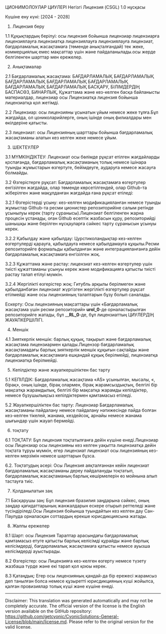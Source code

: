 ЦИОНИМОЛОУЛАР ЦИУЛЕРІ Негізгі Лицензия (CSGL)
1.0 нұсқасы

Күшіне ену күні: [2024 - 2028]

1. Лицензия беру

1.1 Құқықтардың берілуі: осы лицензия бойынша лицензиар лицензиарға лицензиялауға лицензиатқа лицензиялауға лицензиялауға лицензиат, бағдарламалық жасақтамаға (төменде анықталғандай) тек жеке, коммерциялық емес мақсаттар үшін және пайдаланылады.осы жерде белгіленген шарттар мен ережелер.

2. Анықтамалар

2.1 Бағдарламалық жасақтама: БАҒДАРЛАМАЛЫҚ БАҒДАРЛАМАЛЫҚ БАҒДАРЛАМАЛЫҚ БАҒДАРЛАМАЛЫҚ БАҒДАРЛАМАЛЫҚ БАҒДАРЛАМАЛЫҚ БАҒДАРЛАМАЛЫҚ БАСҚАРУ, БІЛІМДЕРДІҢ БАСПАСӨЗ, БИНАРЛЫҚ, Құжаттама және кез-келген басқа байланысты материалдар, лицензиар осы Лицензиатқа лицензия бойынша лицензиатқа қол жетімді.

2.2 Лицензиар: осы лицензияны ұсынатын ұйым немесе жеке тұлға.Бұл жағдайда, ол цониколарийлерге, оның ішінде оның филиалдары мен өкілдеріне қатысты.

2.3 лицензиат: осы Лицензияның шарттары бойынша бағдарламалық жасақтаманы алатын кез келген жеке немесе ұйым.

3. ШЕКТЕУЛЕР

3.1 МҮМКІНДІКТЕУ: Лицензиат осы бөлімде рұқсат етілген жағдайларды қоспағанда, бағдарламалық жасақтаманың толық немесе ішінара туынды жұмыстарын өзгертуге, бейімдеуге, аударуға немесе жасауға болмайды.

3.2 Өзгерістерге рұқсат: Бағдарламалық жасақтамаға өзгертулер енгізілген жағдайда, олар төменде көрсетілгендей, олар Github-та жіберілген және мақұлданған жағдайда ғана рұқсат етіледі:

3.2.1 Өзгерістерді ұсыну: кез-келген модификацияланған немесе туынды жұмыстар Github-та ресми ционистер репозиторийіне салым ретінде ұсынылуы керек (тарту сұранысы).Лицензиат белгіленген жарна процесін ұстанады, оған Github есептік жазбасын құру, репозиторийді шанышқы және берілген нұсқауларға сәйкес тарту сұранысын ұсынуы керек.

3.2.2 Қабылдау және қабылдау: Цурстиколандықтар кез-келген өзгертулерді қарауға, қабылдауға немесе қабылдамауға құқылы.Ресми репозиторийге формальды қабылданған және интеграцияланғанға дейін бағдарламалық жасақтамаға енгізілген жоқ.

3.2.3 Құжаттама және растау: лицензиат кез-келген өзгертулер үшін тиісті құжаттаманы ұсынуы керек және модификацияға қатысты тиісті растау талап етілуі мүмкін.

3.2.4 Жергілікті өзгерістер жоқ: Гитубль арқылы берілмеген және қабылданбаған лицензиат жүргізген жергілікті өзгертулер рұқсат етілмейді және осы лицензияның талаптарын бұзу болып саналады.

Ескерту: Осы лицензияның мақсаттары үшін «Бағдарламалық жасақтама үшін ресми репозиторий» __urol_0__-де орналастырылған репозиторийге жатады, бұл ____RL_0__-де, бұл лицензиаттың ЦИУЛЕРДІҢ ЖАУАПКЕРШІЛІГІ.

4. Меншік

4.1 Зияткерлік меншік: барлық құқық, тақырып және бағдарламалық жасақтама лицензиармен қалады.Лицензор бағдарламалық жасақтамадағы барлық зияткерлік меншік құқығын сақтайды және бағдарламалық жасақтамаға ешқандай құқық берілмейді, лицензиатқа лицензиатқа берілмейді.

5. Кепілдіктер және жауапкершіліктен бас тарту

5.1 КЕПІЛДІК: Бағдарламалық жасақтама «AS» ұсынылған, мысалы, «, бірақ», оның ішінде, бірақ олармен, бірақ жарамсыздықтың, белгілі бір мақсатқа жарамдылық, белгілі бір мақсатқа жарамды кепілдіктер, немесе бұзушылықсыз кепілдіктермен қамтамасыз етіледі.

5.2 Жауапкершіліктен бас тарту: Лицензиар Бағдарламалық жасақтаманы пайдалану немесе пайдалану нәтижесінде пайда болған кез-келген тікелей, жанама, кездейсоқ, арнайы немесе жанама шығындар үшін жауап бермейді.

6. тоқтату

6.1 ТОҚТАТУ: Бұл лицензия тоқтатылғанға дейін күшіне енеді.Лицензиар осы Лицензиар осы лицензияны кез келген уақытта лицензиатқа дейін тоқтата тұруы мүмкін, егер лицензиат лицензиат осы лицензияның кез-келген мерзімін немесе шарттарын бұзса.

6.2. Тоқтатудың әсері: Осы Лицензия аяқталғаннан кейін лицензиат бағдарламалық жасақтаманы дереу пайдалануды тоқтатып, бағдарламалық жасақтаманың барлық көшірмелерін өз мойнына алып тастауға тиіс.

7. Қолданылатын заң

7.1 Басқарушы заң: Бұл лицензия бразилия заңдарына сәйкес, оның заңдар қағидаттарының жанжалдарын ескере отырып реттеледі және түсіндіріледі.Осы Лицензия бойынша туындайтын кез келген дау Сан-Паулуда орналасқан соттардың ерекше юрисдикциясына жатады.

8. Жалпы ережелер

8.1 Шарт: осы Лицензия Тараптар арасындағы бағдарламалық қамтамасыз етуге қатысты барлық келісімді құрайды және барлық келісімдерді, бағдарламалық жасақтамаға қатысты немесе ауызша келісімдерді ауыстырады.

8.2 Өзгерістер: осы Лицензияға кез-келген өзгерту немесе түзету жазбаша түрде және екі тарап қол қоюы керек.

8.3 Қатаңдық: Егер осы лицензияның қандай-да бір ережесі жарамсыз деп танылған болса немесе құзыретті юрисдикцияның күші жойылса, қалған провизиялар толық күші және күшіне енеді.

---
Disclaimer: This translation was generated automatically and may not be completely accurate. The official version of the license is the English version available on the GitHub repository: https://github.com/getcyonic/CyonicSolutions-General-License/blob/main/license.md. Please refer to the original version for the valid license.